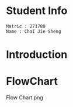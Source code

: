 # Student Info
	Matric : 271780 				
	Name : Chai Jie Sheng

# Introduction
	




# FlowChart
Flow Chart.png
	
	
		
			
				
					
					

